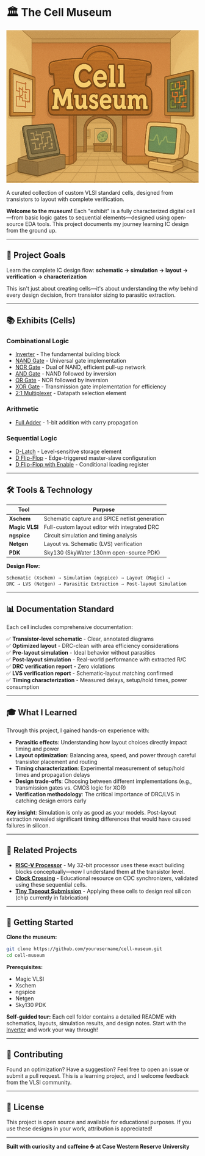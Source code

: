 # 🏛️ The Cell Museum
<p align="center">
  <img src="./CellMuseum.png" height=400px />
</p>

A curated collection of custom VLSI standard cells, designed from transistors to layout with complete verification.

**Welcome to the museum!** Each "exhibit" is a fully characterized digital cell—from basic logic gates to sequential elements—designed using open-source EDA tools. This project documents my journey learning IC design from the ground up.

---

## 🎯 Project Goals

Learn the complete IC design flow: **schematic → simulation → layout → verification → characterization**

This isn't just about creating cells—it's about understanding the *why* behind every design decision, from transistor sizing to parasitic extraction.

---

## 📚 Exhibits (Cells)

### Combinational Logic
- [Inverter](./combinational/inverter/) - The fundamental building block
- [NAND Gate](./combinational/nand/) - Universal gate implementation
- [NOR Gate](./combinational/nor/) - Dual of NAND, efficient pull-up network
- [AND Gate](./combinational/and/) - NAND followed by inversion
- [OR Gate](./combinational/or/) - NOR followed by inversion
- [XOR Gate](./combinational/xor/) - Transmission gate implementation for efficiency
- [2:1 Multiplexer](./combinational/mux2/) - Datapath selection element

### Arithmetic
- [Full Adder](./arithmetic/full_adder/) - 1-bit addition with carry propagation

### Sequential Logic
- [D-Latch](./sequential/d_latch/) - Level-sensitive storage element
- [D Flip-Flop](./sequential/d_flipflop/) - Edge-triggered master-slave configuration
- [D Flip-Flop with Enable](./sequential/d_ff_en/) - Conditional loading register

---

## 🛠️ Tools & Technology

| Tool | Purpose |
|------|---------|
| **Xschem** | Schematic capture and SPICE netlist generation |
| **Magic VLSI** | Full-custom layout editor with integrated DRC |
| **ngspice** | Circuit simulation and timing analysis |
| **Netgen** | Layout vs. Schematic (LVS) verification |
| **PDK** | Sky130 (SkyWater 130nm open-source PDK) |

**Design Flow:**
```
Schematic (Xschem) → Simulation (ngspice) → Layout (Magic) → 
DRC → LVS (Netgen) → Parasitic Extraction → Post-layout Simulation
```

---

## 📊 Documentation Standard

Each cell includes comprehensive documentation:

✅ **Transistor-level schematic** - Clear, annotated diagrams  
✅ **Optimized layout** - DRC-clean with area efficiency considerations  
✅ **Pre-layout simulation** - Ideal behavior without parasitics  
✅ **Post-layout simulation** - Real-world performance with extracted R/C  
✅ **DRC verification report** - Zero violations  
✅ **LVS verification report** - Schematic-layout matching confirmed  
✅ **Timing characterization** - Measured delays, setup/hold times, power consumption  

---

## 🎓 What I Learned

Through this project, I gained hands-on experience with:

- **Parasitic effects**: Understanding how layout choices directly impact timing and power
- **Layout optimization**: Balancing area, speed, and power through careful transistor placement and routing
- **Timing characterization**: Experimental measurement of setup/hold times and propagation delays
- **Design trade-offs**: Choosing between different implementations (e.g., transmission gates vs. CMOS logic for XOR)
- **Verification methodology**: The critical importance of DRC/LVS in catching design errors early

**Key insight**: Simulation is only as good as your models. Post-layout extraction revealed significant timing differences that would have caused failures in silicon.

---

## 🔗 Related Projects

- **[RISC-V Processor](https://github.com/AxC1271/RISCV-CPU)** - My 32-bit processor uses these exact building blocks conceptually—now I understand them at the transistor level.
- **[Clock Crossing](https://github.com/AxC1271/ClockCrossing)** - Educational resource on CDC synchronizers, validated using these sequential cells.
- **[Tiny Tapeout Submission](link)** - Applying these cells to design real silicon (chip currently in fabrication)

---

## 🎫 Getting Started

**Clone the museum:**
```bash
git clone https://github.com/yourusername/cell-museum.git
cd cell-museum
```

**Prerequisites:**
- Magic VLSI
- Xschem
- ngspice
- Netgen
- Sky130 PDK

**Self-guided tour:**
Each cell folder contains a detailed README with schematics, layouts, simulation results, and design notes. Start with the [Inverter](./combinational/inverter/) and work your way through!

---

## 📸 Contributing

Found an optimization? Have a suggestion? Feel free to open an issue or submit a pull request. This is a learning project, and I welcome feedback from the VLSI community.

---

## 📝 License

This project is open source and available for educational purposes. If you use these designs in your work, attribution is appreciated!

---

**Built with curiosity and caffeine ☕ at Case Western Reserve University**
